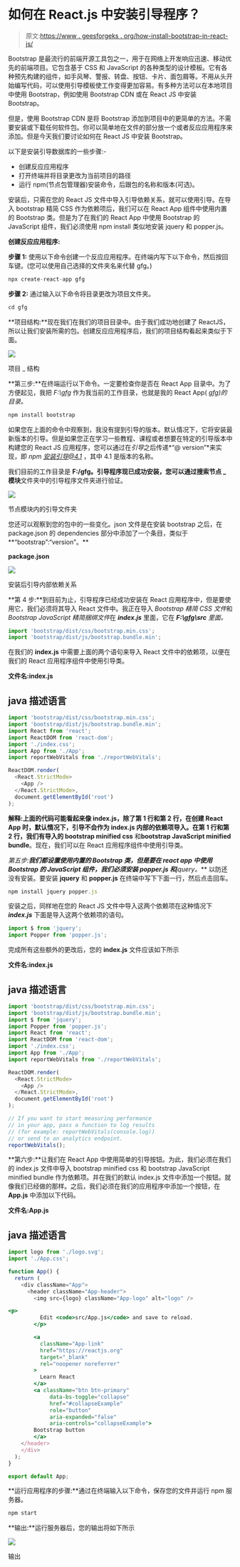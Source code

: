 # 如何在 React.js 中安装引导程序？

> 原文:[https://www . geesforgeks . org/how-install-bootstrap-in-react-js/](https://www.geeksforgeeks.org/how-to-install-bootstrap-in-react-js/)

Bootstrap 是最流行的前端开源工具包之一，用于在网络上开发响应迅速、移动优先的前端项目。它包含基于 CSS 和 JavaScript 的各种类型的设计模板。它有各种预先构建的组件，如手风琴、警报、转盘、按钮、卡片、面包屑等。不用从头开始编写代码，可以使用引导模板使工作变得更加容易。有多种方法可以在本地项目中使用 Bootstrap，例如使用 Bootstrap CDN 或在 React JS 中安装 Bootstrap。

但是，使用 Bootstrap CDN 是将 Bootstrap 添加到项目中的更简单的方法。不需要安装或下载任何软件包。你可以简单地在文件的部分放一个<link>或者反应应用程序来添加。但是今天我们要讨论如何在 React JS 中安装 Bootstrap。

以下是安装引导数据库的一些步骤:-

*   创建反应应用程序
*   打开终端并将目录更改为当前项目的路径
*   运行 npm(节点包管理器)安装命令，后跟包的名称和版本(可选)。

安装后，只需在您的 React JS 文件中导入引导依赖关系，就可以使用引导。在导入 bootstrap 精简 CSS 作为依赖项后，我们可以在 React App 组件中使用内置的 Bootstrap 类。但是为了在我们的 React App 中使用 Bootstrap 的 JavaScript 组件，我们必须使用 npm install 类似地安装 jquery 和 popper.js。

**创建反应应用程序:**

**步骤 1:** 使用以下命令创建一个反应应用程序。在终端内写下以下命令，然后按回车键。(您可以使用自己选择的文件夹名来代替 gfg。)

```jsx
npx create-react-app gfg
```

**步骤 2:** 通过输入以下命令将目录更改为项目文件夹。

```jsx
cd gfg
```

**项目结构:**现在我们在我们的项目目录中。由于我们成功地创建了 ReactJS，所以让我们安装所需的包。创建反应应用程序后，我们的项目结构看起来类似于下面。

![](img/b50b6229554928dddaa0fa1ef4d05987.png)

项目 _ 结构

**第三步:**在终端运行以下命令。一定要检查你是否在 React App 目录中。为了方便起见，我把 *F:\gfg* 作为我当前的工作目录，也就是我的 React App( *gfg)的目录。*

```jsx
npm install bootstrap
```

如果您在上面的命令中观察到，我没有提到引导的版本。默认情况下，它将安装最新版本的引导。但是如果您正在学习一些教程、课程或者想要在特定的引导版本中构建您的 React JS 应用程序，您可以通过在*引导*之后传递*“@ version”*来实现，即 *npm 安装引导@4.1* ，其中 4.1 是版本的名称。

我们目前的工作目录是 **F:/gfg。**引导程序现已成功安装，您可以通过搜索**节点 _ 模块**文件夹中的引导程序文件夹进行验证。

![](img/a5363602d36d4e55d7343a6e19a8a435.png)

节点模块内的引导文件夹

您还可以观察到您的包中的一些变化。json 文件是在安装 bootstrap 之后，在 package.json 的 dependencies 部分中添加了一个条目，类似于**“bootstrap”:“version”。**

**package.json**

![](img/aab34f0a06b614abe1a427c4eacec934.png)

安装后引导内部依赖关系

**第 4 步:**到目前为止，引导程序已经成功安装在 React 应用程序中，但是要使用它，我们必须将其导入 React 文件中。我正在导入 *Bootstrap 精简 CSS 文件*和 *Bootstrap JavaScript 精简捆绑文件*在 ***index.js*** 里面，它在 ***F:\gfg\src** 里面。*

```jsx
import 'bootstrap/dist/css/bootstrap.min.css';
import 'bootstrap/dist/js/bootstrap.bundle.min';
```

在我们的 **index.js** 中需要上面的两个语句来导入 React 文件中的依赖项，以便在我们的 React 应用程序组件中使用引导类。

**文件名:index.js**

## java 描述语言

```jsx
import 'bootstrap/dist/css/bootstrap.min.css';
import 'bootstrap/dist/js/bootstrap.bundle.min';
import React from 'react';
import ReactDOM from 'react-dom';
import './index.css';
import App from './App';
import reportWebVitals from './reportWebVitals';

ReactDOM.render(
  <React.StrictMode>
    <App />
  </React.StrictMode>,
  document.getElementById('root')
);
```

**解释:**上面的代码可能看起来像 index.js，除了第 1 行和第 2 行，在创建 React App 时，默认情况下，引导不会作为 index.js 内部的依赖项导入。在第 1 行和第 2 行，我们有**导入的 bootstrap minified css** 和**bootstrap JavaScript minified bundle**。现在，我们可以在 React 应用程序组件中使用引导类。

**第五步:**我们都设置使用内置的 Bootstrap 类，但是要在 react app 中使用 Bootstrap 的 JavaScript 组件，我们必须安装 ***popper.js*** 和***jquery。*** 以防还没有安装。要安装 **jquery** 和 **popper.js** 在终端中写下下面一行，然后点击回车。

```jsx
npm install jquery popper.js
```

安装之后，同样地在您的 React JS 文件中导入这两个依赖项在这种情况下***index.js*** 下面是导入这两个依赖项的语句。

```jsx
import $ from 'jquery';
import Popper from 'popper.js';
```

完成所有这些额外的更改后，您的 **index.js** 文件应该如下所示

**文件名:index.js**

## java 描述语言

```jsx
import 'bootstrap/dist/css/bootstrap.min.css';
import 'bootstrap/dist/js/bootstrap.bundle.min';
import $ from 'jquery';
import Popper from 'popper.js';
import React from 'react';
import ReactDOM from 'react-dom';
import './index.css';
import App from './App';
import reportWebVitals from './reportWebVitals';

ReactDOM.render(
  <React.StrictMode>
    <App />
  </React.StrictMode>,
  document.getElementById('root')
);

// If you want to start measuring performance
// in your app, pass a function to log results
// (for example: reportWebVitals(console.log))
// or send to an analytics endpoint.
reportWebVitals();
```

**第六步:**让我们在 React App 中使用简单的引导按钮。为此，我们必须在我们的 index.js 文件中导入 bootstrap minified css 和 bootstrap JavaScript minified bundle 作为依赖项。并在我们的默认 index.js 文件中添加一个按钮。就像我们已经做的那样。之后，我们必须在我们的应用程序中添加一个按钮，在 **App.js** 中添加以下代码。

**文件名:App.js**

## java 描述语言

```jsx
import logo from './logo.svg';
import './App.css';

function App() {
  return (
    <div className="App">
      <header className="App-header">
        <img src={logo} className="App-logo" alt="logo" />

<p>
          Edit <code>src/App.js</code> and save to reload.
        </p>

        <a
          className="App-link"
          href="https://reactjs.org"
          target="_blank"
          rel="noopener noreferrer"
        >
          Learn React
        </a>
        <a className="btn btn-primary"
             data-bs-toggle="collapse"
             href="#collapseExample"
             role="button"
             aria-expanded="false"
             aria-controls="collapseExample">
        Bootstrap button
        </a>
    </header>
    </div>
  );
}

export default App;
```

**运行应用程序的步骤:**通过在终端输入以下命令，保存您的文件并运行 npm 服务器。

```jsx
npm start
```

**输出:**运行服务器后，您的输出将如下所示

![](img/0bb0d17bf2222daa13df9ba37848abc8.png)

输出